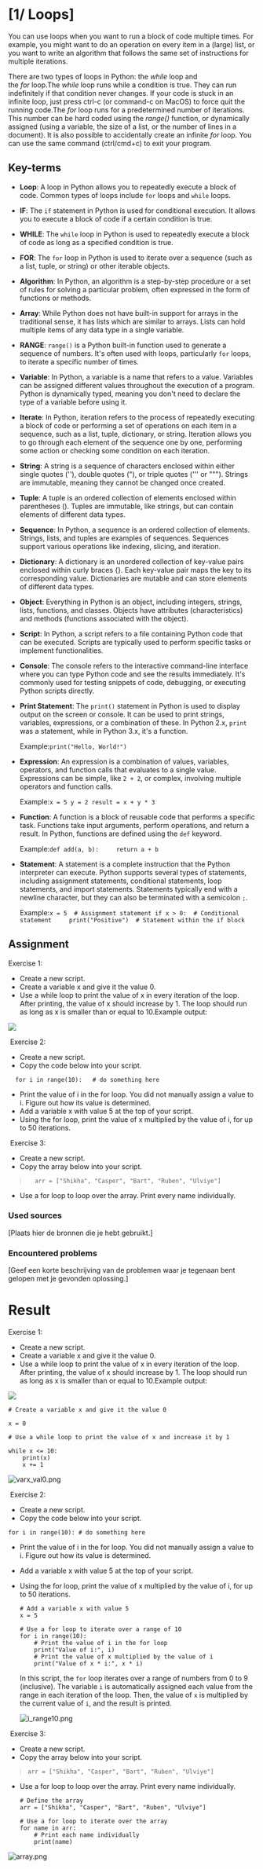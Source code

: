 # [1/ Loops]

You can use loops when you want to run a block of code multiple times. For example, you might want to do an operation on every item in a (large) list, or you want to write an algorithm that follows the same set of instructions for multiple iterations.

There are two types of loops in Python: the *while* loop and the *for* loop.The *while* loop runs while a condition is true. They can run indefinitely if that condition never changes. If your code is stuck in an infinite loop, just press ctrl-c (or command-c on MacOS) to force quit the running code.The *for* loop runs for a predetermined number of iterations. This number can be hard coded using the *range()* function, or dynamically assigned (using a variable, the size of a list, or the number of lines in a document). It is also possible to accidentally create an infinite *for* loop. You can use the same command (ctrl/cmd+c) to exit your program.

## Key-terms

- **Loop**: A loop in Python allows you to repeatedly execute a block of code. Common types of loops include `for` loops and `while` loops.

- **IF**: The `if` statement in Python is used for conditional execution. It allows you to execute a block of code if a certain condition is true.

- **WHILE**: The `while` loop in Python is used to repeatedly execute a block of code as long as a specified condition is true.

- **FOR**: The `for` loop in Python is used to iterate over a sequence (such as a list, tuple, or string) or other iterable objects.

- **Algorithm**: In Python, an algorithm is a step-by-step procedure or a set of rules for solving a particular problem, often expressed in the form of functions or methods.

- **Array**: While Python does not have built-in support for arrays in the traditional sense, it has lists which are similar to arrays. Lists can hold multiple items of any data type in a single variable.

- **RANGE**: `range()` is a Python built-in function used to generate a sequence of numbers. It's often used with loops, particularly `for` loops, to iterate a specific number of times.

- **Variable**: In Python, a variable is a name that refers to a value. Variables can be assigned different values throughout the execution of a program. Python is dynamically typed, meaning you don't need to declare the type of a variable before using it.

- **Iterate**: In Python, iteration refers to the process of repeatedly executing a block of code or performing a set of operations on each item in a sequence, such as a list, tuple, dictionary, or string. Iteration allows you to go through each element of the sequence one by one, performing some action or checking some condition on each iteration.

- **String**: A string is a sequence of characters enclosed within either single quotes (''), double quotes ("), or triple quotes (''' or """). Strings are immutable, meaning they cannot be changed once created.

- **Tuple**: A tuple is an ordered collection of elements enclosed within parentheses (). Tuples are immutable, like strings, but can contain elements of different data types.

- **Sequence**: In Python, a sequence is an ordered collection of elements. Strings, lists, and tuples are examples of sequences. Sequences support various operations like indexing, slicing, and iteration.

- **Dictionary**: A dictionary is an unordered collection of key-value pairs enclosed within curly braces {}. Each key-value pair maps the key to its corresponding value. Dictionaries are mutable and can store elements of different data types.

- **Object**: Everything in Python is an object, including integers, strings, lists, functions, and classes. Objects have attributes (characteristics) and methods (functions associated with the object).

- **Script**: In Python, a script refers to a file containing Python code that can be executed. Scripts are typically used to perform specific tasks or implement functionalities.

- **Console**: The console refers to the interactive command-line interface where you can type Python code and see the results immediately. It's commonly used for testing snippets of code, debugging, or executing Python scripts directly.

- **Print Statement**: The `print()` statement in Python is used to display output on the screen or console. It can be used to print strings, variables, expressions, or a combination of these. In Python 2.x, `print` was a statement, while in Python 3.x, it's a function.
  
  Example:`print("Hello, World!")`

- **Expression**: An expression is a combination of values, variables, operators, and function calls that evaluates to a single value. Expressions can be simple, like `2 + 2`, or complex, involving multiple operators and function calls.
  
  Example:`x = 5 y = 2 result = x + y * 3`

- **Function**: A function is a block of reusable code that performs a specific task. Functions take input arguments, perform operations, and return a result. In Python, functions are defined using the `def` keyword.
  
  Example:`def add(a, b):     return a + b`

- **Statement**: A statement is a complete instruction that the Python interpreter can execute. Python supports several types of statements, including assignment statements, conditional statements, loop statements, and import statements. Statements typically end with a newline character, but they can also be terminated with a semicolon `;`.
  
  Example:`x = 5  # Assignment statement if x > 0:  # Conditional statement     print("Positive")  # Statement within the if block`

## Assignment

Exercise 1:

- Create a new script.
- Create a variable x and give it the value 0.
- Use a while loop to print the value of x in every iteration of the loop. After printing, the value of x should increase by 1. The loop should run as long as x is smaller than or equal to 10.Example output:

![](https://lwfiles.mycourse.app/642fed69f84f1f76d03f116a-public/ebook/1fe0ad80bd665f0273c1bfb2ebc7a425/image4.png)

 Exercise 2:

- Create a new script.
- Copy the code below into your script.

`   for i in range(10):   # do something here   `

- Print the value of i in the for loop. You did not manually assign a value to i. Figure out how its value is determined.
- Add a variable x with value 5 at the top of your script.
- Using the for loop, print the value of x multiplied by the value of i, for up to 50 iterations.

 Exercise 3:

- Create a new script.
- Copy the array below into your script.

> `   arr = ["Shikha", "Casper", "Bart", "Ruben", "Ulviye"]   `

- Use a for loop to loop over the array. Print every name individually.  

### Used sources

[Plaats hier de bronnen die je hebt gebruikt.]

### Encountered problems

[Geef een korte beschrijving van de problemen waar je tegenaan bent gelopen met je gevonden oplossing.]

# Result

Exercise 1:

- Create a new script.
- Create a variable x and give it the value 0.
- Use a while loop to print the value of x in every iteration of the loop. After printing, the value of x should increase by 1. The loop should run as long as x is smaller than or equal to 10.Example output:

![](https://lwfiles.mycourse.app/642fed69f84f1f76d03f116a-public/ebook/1fe0ad80bd665f0273c1bfb2ebc7a425/image4.png)

```
# Create a variable x and give it the value 0

x = 0

# Use a while loop to print the value of x and increase it by 1

while x <= 10:
    print(x)
    x += 1
```

![varx_val0.png](varx_val0.png)

 Exercise 2:

- Create a new script.
- Copy the code below into your script.

`for i in range(10): # do something here`

- Print the value of i in the for loop. You did not manually assign a value to i. Figure out how its value is determined.

- Add a variable x with value 5 at the top of your script.

- Using the for loop, print the value of x multiplied by the value of i, for up to 50 iterations.
  
  ```
  # Add a variable x with value 5
  x = 5
  
  # Use a for loop to iterate over a range of 10
  for i in range(10):
      # Print the value of i in the for loop
      print("Value of i:", i)
      # Print the value of x multiplied by the value of i
      print("Value of x * i:", x * i)
  ```
  
  In this script, the `for` loop iterates over a range of numbers from 0 to 9 (inclusive). The variable `i` is automatically assigned each value from the range in each iteration of the loop. Then, the value of `x` is multiplied by the current value of `i`, and the result is printed.
  
  ![i_range10.png](i_range10.png)

 Exercise 3:

- Create a new script.
- Copy the array below into your script.

> `arr = ["Shikha", "Casper", "Bart", "Ruben", "Ulviye"]`

- Use a for loop to loop over the array. Print every name individually.
  
  ```
  # Define the array
  arr = ["Shikha", "Casper", "Bart", "Ruben", "Ulviye"]
  
  # Use a for loop to iterate over the array
  for name in arr:
      # Print each name individually
      print(name)
  ```

![array.png](array.png)